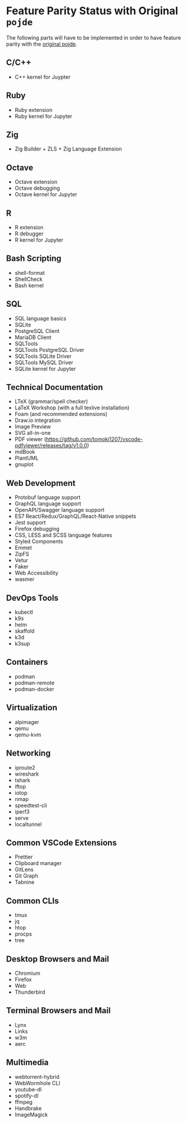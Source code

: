 # Feature Parity Status with Original `pojde`

The following parts will have to be implemented in order to have feature parity with the [original pojde](https://github.com/pojntfx/pojde).

## C/C++

- C++ kernel for Juypter

## Ruby

- Ruby extension
- Ruby kernel for Jupyter

## Zig

- Zig Builder + ZLS + Zig Language Extension

## Octave

- Octave extension
- Octave debugging
- Octave kernel for Jupyter

## R

- R extension
- R debugger
- R kernel for Jupyter

## Bash Scripting

- shell-format
- ShellCheck
- Bash kernel

## SQL

- SQL language basics
- SQLite
- PostgreSQL Client
- MariaDB Client
- SQLTools
- SQLTools PostgreSQL Driver
- SQLTools SQLite Driver
- SQLTools MySQL Driver
- SQLite kernel for Jupyter

## Technical Documentation

- LTeX (grammar/spell checker)
- LaTeX Workshop (with a full texlive installation)
- Foam (and recommended extensions)
- Draw.io integration
- Image Preview
- SVG all-in-one
- PDF viewer (https://github.com/tomoki1207/vscode-pdfviewer/releases/tag/v1.0.0)
- mdBook
- PlantUML
- gnuplot

## Web Development

- Protobuf language support
- GraphQL language support
- OpenAPI/Swagger language support
- ES7 React/Redux/GraphQL/React-Native snippets
- Jest support
- Firefox debugging
- CSS, LESS and SCSS language features
- Styled Components
- Emmet
- ZipFS
- Vetur
- Faker
- Web Accessibility
- wasmer

## DevOps Tools

- kubectl
- k9s
- helm
- skaffold
- k3d
- k3sup

## Containers

- podman
- podman-remote
- podman-docker

## Virtualization

- alpimager
- qemu
- qemu-kvm

## Networking

- iproute2
- wireshark
- tshark
- iftop
- iotop
- nmap
- speedtest-cli
- iperf3
- serve
- localtunnel

## Common VSCode Extensions

- Prettier
- Clipboard manager
- GitLens
- Git Graph
- Tabnine

## Common CLIs

- tmux
- jq
- htop
- procps
- tree

## Desktop Browsers and Mail

- Chromium
- Firefox
- Web
- Thunderbird

## Terminal Browsers and Mail

- Lynx
- Links
- w3m
- aerc

## Multimedia

- webtorrent-hybrid
- WebWormhole CLI
- youtube-dl
- spotify-dl
- ffmpeg
- Handbrake
- ImageMagick
